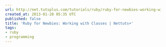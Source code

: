 ```yaml
---
url: http://net.tutsplus.com/tutorials/ruby/ruby-for-newbies-working-with-classes/
created_at: 2013-01-28 05:35 UTC
published: false
title: 'Ruby for Newbies: Working with Classes | Nettuts+'
tags:
- ruby
- programming
---
```




